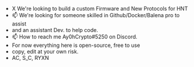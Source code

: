 
- X We're looking to build a custom Firmware and New Protocols for HNT
- 📫 We're looking for someone skilled in Github/Docker/Balena pro to assist
-   and an assistant Dev. to help code.
- 📫 How to reach me Ay0hCrypto#5250 on Discord.
- For now everything here is open-source, free to use
- copy, edit at your own risk.
- AC, S_C, RYXN
<!---
Ay0hCrypto/Ay0hCrypto is a ✨ special ✨ repository because its `README.md`  appears on your GitHub profile..
--->
